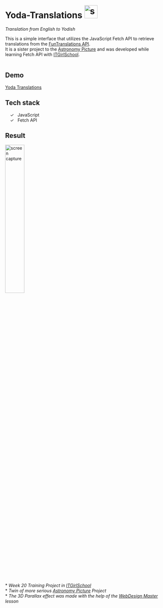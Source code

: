 # Yoda-Translations <img width="42px" alt="screen capture" src="../main/assets/img/baby-yoda.png"> 
_Translation from English to Yodish_ 

This is a simple interface that utilizes the JavaScript Fetch API to retrieve translations from the [FunTranslations API].<br>It is a sister project to the [Astronomy Picture] and was developed while learning Fetch API with [ITGirlSchool].
<br><br> 

## Demo
[Yoda Translations]

## Tech stack

&nbsp;&nbsp;&nbsp;&nbsp;&check;&nbsp;&nbsp; JavaScript<br>
&nbsp;&nbsp;&nbsp;&nbsp;&check;&nbsp;&nbsp; Fetch API<br>

## Result
<img width="35%" alt="screen capture" src="../main/assets/img/captureweb.jpg">


<br><br> 
\* _Week 20 Training Project in [ITGirlSchool]_ 
<br>
\* _Twin of more serious [Astronomy Picture] Project_ 
<br>
\* _The 3D Parallax effect was made with the help of the [WebDesign Master] lesson_ 
  

   [ITGirlSchool]: <https://itgirlschool.com/en>
   [Yoda Translations]: <https://alenagm.github.io/yoda-translations/>
   [Astronomy Picture]: <https://github.com/AlenaGM/astronomy-picture>
   [FunTranslations API]:<https://api.funtranslations.com/>
   [WebDesign Master]:<https://www.youtube.com/watch?v=2tAPxjcGLms&t=751s/>
